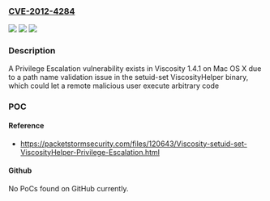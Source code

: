 ### [CVE-2012-4284](https://cve.mitre.org/cgi-bin/cvename.cgi?name=CVE-2012-4284)
![](https://img.shields.io/static/v1?label=Product&message=n%2Fa&color=blue)
![](https://img.shields.io/static/v1?label=Version&message=n%2Fa&color=blue)
![](https://img.shields.io/static/v1?label=Vulnerability&message=n%2Fa&color=brighgreen)

### Description

A Privilege Escalation vulnerability exists in Viscosity 1.4.1 on Mac OS X due to a path name validation issue in the setuid-set ViscosityHelper binary, which could let a remote malicious user execute arbitrary code

### POC

#### Reference
- https://packetstormsecurity.com/files/120643/Viscosity-setuid-set-ViscosityHelper-Privilege-Escalation.html

#### Github
No PoCs found on GitHub currently.

